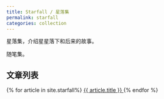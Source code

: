 ```yaml
---
title: Starfall / 星落集
permalink: starfall
categories: collection
---
```


星落集，介绍星星落下和后来的故事。

随笔集。

## 文章列表

{% for article in site.starfall%}
<a href="{{article.url}}">
    {{ article.title }}
</a>
{% endfor %}
